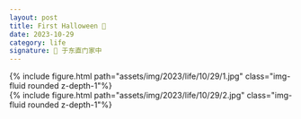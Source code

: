 ```yaml
---
layout: post
title: First Halloween 🎃
date: 2023-10-29
category: life 
signature: 🌛 于东直门家中
---
```


<div class="row justify-content-sm-center">
    <div class="col-sm-12 mt-3 mt-md-0">
        {% include figure.html path="assets/img/2023/life/10/29/1.jpg" class="img-fluid rounded z-depth-1"%}
    </div>
</div>

<div class="row justify-content-sm-center">
    <div class="col-sm-12 mt-3 mt-md-0">
        {% include figure.html path="assets/img/2023/life/10/29/2.jpg" class="img-fluid rounded z-depth-1"%}
    </div>
</div>